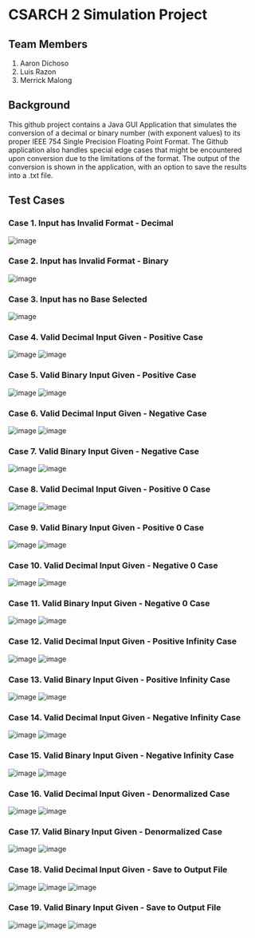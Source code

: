 # CSARCH 2 Simulation Project
## Team Members
1. Aaron Dichoso
2. Luis Razon
3. Merrick Malong
   
## Background
This github project contains a Java GUI Application that simulates the conversion of a decimal or binary number (with exponent values) to its proper IEEE 754 Single Precision Floating Point Format.
The Github application also handles special edge cases that might be encountered upon conversion due to the limitations of the format.
The output of the conversion is shown in the application, with an option to save the results into a .txt file.

## Test Cases
### Case 1. Input has Invalid Format - Decimal
![image](https://github.com/ADichoso/CSARCH2_Simulation_Project/assets/39649018/71b24ac7-a06e-41ea-85a1-e7e920b46b27)


### Case 2. Input has Invalid Format - Binary
![image](https://github.com/ADichoso/CSARCH2_Simulation_Project/assets/39649018/00787fe1-8569-4460-9adf-ce8358f97606)

### Case 3. Input has no Base Selected
![image](https://github.com/ADichoso/CSARCH2_Simulation_Project/assets/39649018/f6255241-678d-45a9-8329-c74f9303e495)

### Case 4. Valid Decimal Input Given - Positive Case
![image](https://github.com/ADichoso/CSARCH2_Simulation_Project/assets/39649018/f9bd85a6-f40c-4579-9537-a4e4e8a25ad7)
![image](https://github.com/ADichoso/CSARCH2_Simulation_Project/assets/39649018/f3b0ae48-3924-4443-ac52-15fb57f162bc)

### Case 5. Valid Binary Input Given - Positive Case
![image](https://github.com/ADichoso/CSARCH2_Simulation_Project/assets/39649018/ee2ac2ff-ce39-41e7-a110-342421c26e99)
![image](https://github.com/ADichoso/CSARCH2_Simulation_Project/assets/39649018/7223573b-b06c-414e-8881-9c64a4dfbf30)

### Case 6. Valid Decimal Input Given - Negative Case
![image](https://github.com/ADichoso/CSARCH2_Simulation_Project/assets/39649018/65d5c7f5-2703-4460-afcf-22f7a8b2692e)
![image](https://github.com/ADichoso/CSARCH2_Simulation_Project/assets/39649018/00e28cf2-2399-402c-a3cb-9f2ff34e9f67)

### Case 7. Valid Binary Input Given - Negative Case
![image](https://github.com/ADichoso/CSARCH2_Simulation_Project/assets/39649018/dd02bb65-14e8-4bb6-8624-01378a003f13)
![image](https://github.com/ADichoso/CSARCH2_Simulation_Project/assets/39649018/ed679e9b-c080-4920-bca0-bb92fd0b077e)

### Case 8. Valid Decimal Input Given - Positive 0 Case
![image](https://github.com/ADichoso/CSARCH2_Simulation_Project/assets/39649018/6f24adeb-84b0-41b8-8c21-a95d30634267)
![image](https://github.com/ADichoso/CSARCH2_Simulation_Project/assets/39649018/711e884f-b48f-4da2-8964-13bba6f809a9)

### Case 9. Valid Binary Input Given - Positive 0 Case
![image](https://github.com/ADichoso/CSARCH2_Simulation_Project/assets/39649018/32c9d4d5-a2f3-43fa-8e02-fdcb3f954687)
![image](https://github.com/ADichoso/CSARCH2_Simulation_Project/assets/39649018/52401603-9d22-4ada-8a07-dc874f0c4bb7)

### Case 10. Valid Decimal Input Given - Negative 0 Case
![image](https://github.com/ADichoso/CSARCH2_Simulation_Project/assets/39649018/0001e7f7-fd9c-40ce-addc-19e038abff0d)
![image](https://github.com/ADichoso/CSARCH2_Simulation_Project/assets/39649018/850920ee-8af9-41a9-b332-67e43dbf7af4)

### Case 11. Valid Binary Input Given - Negative 0 Case
![image](https://github.com/ADichoso/CSARCH2_Simulation_Project/assets/39649018/2ecec3ba-c07a-4130-9f76-04a291c299ad)
![image](https://github.com/ADichoso/CSARCH2_Simulation_Project/assets/39649018/e7eff5a2-969a-446e-8a4c-4b8d6621d53d)

### Case 12. Valid Decimal Input Given - Positive Infinity Case
![image](https://github.com/ADichoso/CSARCH2_Simulation_Project/assets/39649018/865021e6-033e-49f2-8fbb-ed959eb36587)
![image](https://github.com/ADichoso/CSARCH2_Simulation_Project/assets/39649018/f66401df-dd1d-4785-8f45-886b76b75780)

### Case 13. Valid Binary Input Given - Positive Infinity Case
![image](https://github.com/ADichoso/CSARCH2_Simulation_Project/assets/39649018/617c95af-a7ae-4b86-b8f7-bb0e816b4a1e)
![image](https://github.com/ADichoso/CSARCH2_Simulation_Project/assets/39649018/53db9dd3-18dd-4724-8296-d0a8eebfcac4)

### Case 14. Valid Decimal Input Given - Negative Infinity Case
![image](https://github.com/ADichoso/CSARCH2_Simulation_Project/assets/39649018/bb116da4-2a05-402e-98ae-a10f96f124c4)
![image](https://github.com/ADichoso/CSARCH2_Simulation_Project/assets/39649018/4f233ee4-5c0c-40e8-9a51-c4c65b0b28ac)

### Case 15. Valid Binary Input Given - Negative Infinity Case
![image](https://github.com/ADichoso/CSARCH2_Simulation_Project/assets/39649018/59be183e-123e-4ac6-b72b-d07584f5f4bf)
![image](https://github.com/ADichoso/CSARCH2_Simulation_Project/assets/39649018/cc8af317-89ef-4402-a04e-1a3f9ac73bd9)

### Case 16. Valid Decimal Input Given - Denormalized Case
![image](https://github.com/ADichoso/CSARCH2_Simulation_Project/assets/39649018/95cbbd70-e384-442a-86bc-e6703d53268e)
![image](https://github.com/ADichoso/CSARCH2_Simulation_Project/assets/39649018/5ad47396-22b9-4194-b8a8-7ec093e4ee76)
   
### Case 17. Valid Binary Input Given - Denormalized Case 
![image](https://github.com/ADichoso/CSARCH2_Simulation_Project/assets/39649018/a1763352-8602-4e43-be10-6df390a96d5f)
![image](https://github.com/ADichoso/CSARCH2_Simulation_Project/assets/39649018/08d62ebc-e572-4529-85ce-b0c7c09ac88e)

### Case 18. Valid Decimal Input Given - Save to Output File
![image](https://github.com/ADichoso/CSARCH2_Simulation_Project/assets/39649018/1eb5aaf7-f1ab-482c-b73d-31d037aa660a)
![image](https://github.com/ADichoso/CSARCH2_Simulation_Project/assets/39649018/7df1acd9-fcad-4a44-86c9-5445a916a49c)
![image](https://github.com/ADichoso/CSARCH2_Simulation_Project/assets/39649018/476624d9-d982-413c-b5ff-c59a5c489851)

### Case 19. Valid Binary Input Given - Save to Output File
![image](https://github.com/ADichoso/CSARCH2_Simulation_Project/assets/39649018/e774e3cb-d92d-43c1-a1a2-0ef4e8145667)
![image](https://github.com/ADichoso/CSARCH2_Simulation_Project/assets/39649018/4df7c3f2-36a9-41c9-a10a-46ae05f9829d)
![image](https://github.com/ADichoso/CSARCH2_Simulation_Project/assets/39649018/f45c87c3-14c8-4844-8a85-67edcd80f0f9)


